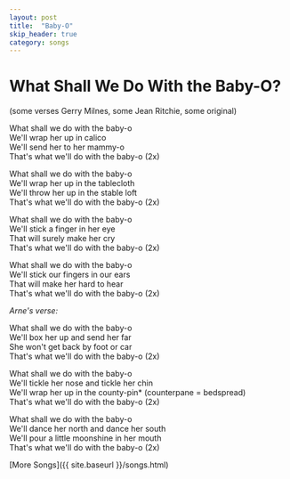```yaml
---
layout: post
title:  "Baby-O"
skip_header: true
category: songs
---
```


# What Shall We Do With the Baby-O?

(some verses Gerry Milnes, some Jean Ritchie, some original)

What shall we do with the baby-o  
We'll wrap her up in calico   
We'll send her to her mammy-o   
That's what we'll do with the baby-o (2x)  

What shall we do with the baby-o   
We'll wrap her up in the tablecloth   
We'll throw her up in the stable loft   
That's what we'll do with the baby-o (2x)  

What shall we do with the baby-o   
We'll stick a finger in her eye   
That will surely make her cry   
That's what we'll do with the baby-o (2x)  

What shall we do with the baby-o   
We'll stick our fingers in our ears   
That will make her hard to hear   
That's what we'll do with the baby-o (2x)  

_Arne's verse:_  

What shall we do with the baby-o   
We'll box her up and send her far   
She won't get back by foot or car   
That's what we'll do with the baby-o (2x)  

What shall we do with the baby-o   
We'll tickle her nose and tickle her chin   
We'll wrap her up in the county-pin* (counterpane = bedspread)   
That's what we'll do with the baby-o (2x)  

What shall we do with the baby-o   
We'll dance her north and dance her south   
We'll pour a little moonshine in her mouth   
That's what we'll do with the baby-o (2x)

[More Songs]({{ site.baseurl }}/songs.html)
